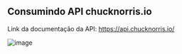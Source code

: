 ## Consumindo API chucknorris.io

Link da documentação da API: https://api.chucknorris.io/


![image](https://user-images.githubusercontent.com/95325195/186981885-5c78532f-c523-4359-ba0b-78b247985bd5.png)
